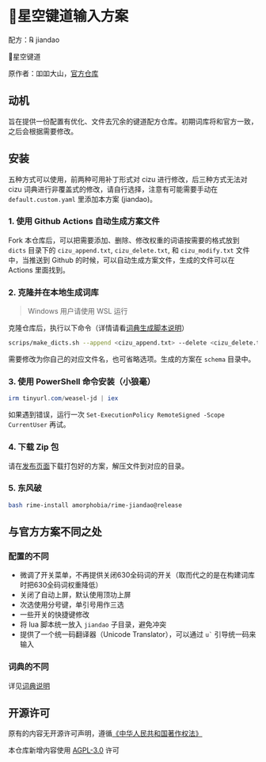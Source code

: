 # 🌟️星空键道输入方案

配方：℞ jiandao

🌟️星空键道

原作者：吅吅大山，[官方仓库](https://github.com/xkinput/Rime_JD)

## 动机

旨在提供一份配置有优化、文件去冗余的键道配方仓库。初期词库将和官方一致，之后会根据需要修改。

## 安装

五种方式可以使用，前两种可用补丁形式对 cizu 进行修改，后三种方式无法对 cizu 词典进行非覆盖式的修改，请自行选择，注意有可能需要手动在 `default.custom.yaml` 里添加本方案 (jiandao)。

### 1. 使用 Github Actions 自动生成方案文件

Fork 本仓库后，可以把需要添加、删除、修改权重的词语按需要的格式放到 `dicts` 目录下的 `cizu_append.txt`, `cizu_delete.txt`, 和 `cizu_modify.txt` 文件中，当推送到 Github 的时候，可以自动生成方案文件，生成的文件可以在 Actions 里面找到。

### 2. 克隆并在本地生成词库

> Windows 用户请使用 WSL 运行

克隆仓库后，执行以下命令（详情请看[词典生成脚本说明](scripts/README.md)）

```bash
scrips/make_dicts.sh --append <cizu_append.txt> --delete <cizu_delete.txt> --modify <cizu_modify.txt>
```

需要修改为你自己的对应文件名，也可省略选项。生成的方案在 `schema` 目录中。

### 3. 使用 PowerShell 命令安装（小狼毫）

```PowerShell
irm tinyurl.com/weasel-jd | iex
```

如果遇到错误，运行一次 `Set-ExecutionPolicy RemoteSigned -Scope CurrentUser` 再试。

### 4. 下载 Zip 包

请在[发布页面](https://github.com/amorphobia/rime-jiandao/releases)下载打包好的方案，解压文件到对应的目录。

### 5. 东风破

```bash
bash rime-install amorphobia/rime-jiandao@release
```

## 与官方方案不同之处

### 配置的不同

- 微调了开关菜单，不再提供关闭630全码词的开关（取而代之的是在构建词库时把630全码词权重降低）
- 关闭了自动上屏，默认使用顶功上屏
- 次选使用分号键，单引号用作三选
- 一些开关的快捷键修改
- 将 lua 脚本统一放入 `jiandao` 子目录，避免冲突
- 提供了一个统一码翻译器（Unicode Translator），可以通过 ``u`​`` 引导统一码来输入

### 词典的不同

详见[词典说明](dicts/README.md)

## 开源许可

原有的内容无开源许可声明，遵循[《中华人民共和国著作权法》](http://www.npc.gov.cn/npc/c30834/202011/848e73f58d4e4c5b82f69d25d46048c6.shtml)

本仓库新增内容使用 [AGPL-3.0](LICENSE) 许可
